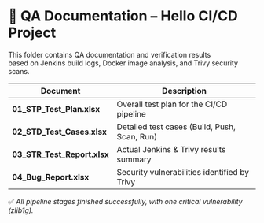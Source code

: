# 🧪 QA Documentation – Hello CI/CD Project

This folder contains QA documentation and verification results  
based on Jenkins build logs, Docker image analysis, and Trivy security scans.

| Document | Description |
|-----------|--------------|
| **01_STP_Test_Plan.xlsx** | Overall test plan for the CI/CD pipeline |
| **02_STD_Test_Cases.xlsx** | Detailed test cases (Build, Push, Scan, Run) |
| **03_STR_Test_Report.xlsx** | Actual Jenkins & Trivy results summary |
| **04_Bug_Report.xlsx** | Security vulnerabilities identified by Trivy |

✅ *All pipeline stages finished successfully, with one critical vulnerability (zlib1g).*
